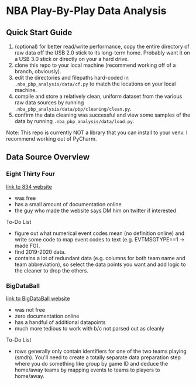 # NBA Play-By-Play Data Analysis

## Quick Start Guide

1. (optional) for better read/write performance, copy the entire directory of raw data off the USB 2.0 stick to its long-term home.  Probably want it on a USB 3.0 stick or directly on your a hard drive.
2. clone this repo to your local machine (recommend working off of a branch, obviously).
3. edit the directories and filepaths hard-coded in `.nba_pbp_analysis/data/cf.py` to match the locations on your local machine.  
4. compile and store a relatively clean, uniform dataset from the various raw data sources by running `.nba_pbp_analysis/data/pbp/cleaning/clean.py`.  
5. confirm the data cleaning was successful and view some samples of the data by running `.nba_pbp_analysis/data/load.py`.

Note: This repo is currently NOT a library that you can install to your venv. I recommend working out of PyCharm.


## Data Source Overview

### Eight Thirty Four

[link to 834 website](https://eightthirtyfour.com/data)

* was free
* has a small amount of documentation online
* the guy who made the website says DM him on twitter if interested

To-Do List  
* figure out what numerical event codes mean (no definition online) and write some code to map event codes to text (e.g. EVTMSGTYPE==1 -> made FG).  
* find 2019-2020 data.  
* contains a lot of redundant data (e.g. columns for both team name and team abbreviation), so select the data points you want and add logic to the cleaner to drop the others.  


### BigDataBall

[link to BigDataBall website](https://www.bigdataball.com/datasets/nba/)

* was not free
* zero documentation online
* has a handful of additional datapoints
* much more tedious to work with b/c not parsed out as cleanly

To-Do List
* rows generally only contain identifiers for one of the two teams playing (smdh). You'll need to create a totally separate data preparation step where you do something like group by game ID and deduce the home/away teams by mapping events to teams to players to home/away.
